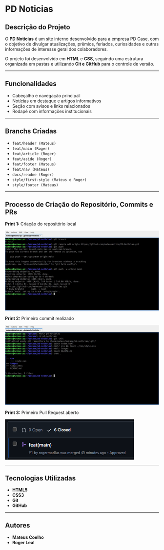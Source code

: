 # PD Noticias

## Descrição do Projeto

O **PD Noticias** é um site interno desenvolvido para a empresa PD Case, com o objetivo de divulgar atualizações, prêmios, feriados, curiosidades e outras informações de interesse geral dos colaboradores.

O projeto foi desenvolvido em **HTML** e **CSS**, seguindo uma estrutura organizada em pastas e utilizando **Git e GitHub** para o controle de versão.

---

## Funcionalidades

- Cabeçalho e navegação principal
- Notícias em destaque e artigos informativos
- Seção com avisos e links relacionados
- Rodapé com informações institucionais

---

## Branchs Criadas

- `feat/header (Mateus)`
- `feat/main (Roger)`
- `feat/article (Roger)`
- `feat/aside (Roger)`
- `feat/footer (Mateus)`
- `feat/nav (Mateus)`
- `docs/readme (Roger)`
- `style/first-style (Mateus e Roger)`
- `style/footer (Mateus)`

---

## Processo de Criação do Repositório, Commits e PRs

**Print 1:** Criação do repositório local

![Criação do repositório local](img/criando-repositorio.png)

**Print 2:** Primeiro commit realizado

![Estrutura do projeto e Primeiro commit](img/estruturando-projeto.png)

**Print 3:** Primeiro Pull Request aberto

_![Primeiro Pull Resquest](img/PR-Roger.png)_

---

## Tecnologias Utilizadas

- **HTML5**
- **CSS3**
- **Git**
- **GitHub**

---

## Autores

- **Mateus Coelho**
- **Roger Leal**
